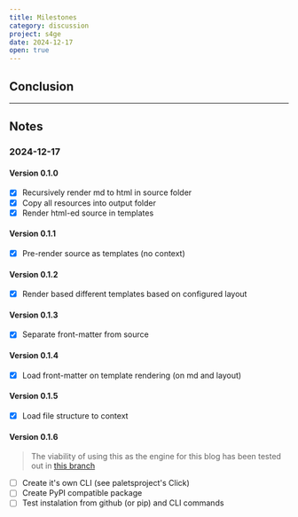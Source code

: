 ```yaml
---
title: Milestones
category: discussion
project: s4ge
date: 2024-12-17
open: true
---
```

[s4ge-branch]: https://github.com/mrmurilo75/mrmurilo75.github.io/tree/s4ge-ebde963

## Conclusion

---

## Notes

### 2024-12-17

#### Version 0.1.0

- [X] Recursively render md to html in source folder
- [X] Copy all resources into output folder
- [X] Render html-ed source in templates

#### Version 0.1.1

- [X] Pre-render source as templates (no context)

#### Version 0.1.2

- [X] Render based different templates based on configured layout

#### Version 0.1.3

- [X] Separate front-matter from source

#### Version 0.1.4

- [X] Load front-matter on template rendering (on md and layout)

#### Version 0.1.5

- [X] Load file structure to context

#### Version 0.1.6

> The viability of using this as the engine for this blog has been tested out in [this branch][s4ge-branch]

- [ ] Create it's own CLI (see paletsproject's Click)
- [ ] Create PyPI compatible package
- [ ] Test instalation from github (or pip) and CLI commands
